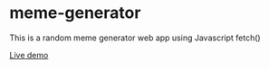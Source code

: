 # meme-generator
This is a random meme generator web app using Javascript fetch()

[Live demo](https://rohitchand12.github.io/meme-generator/)


